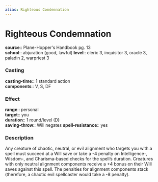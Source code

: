 ```yaml
---
alias: Righteous Condemnation
---
```


# Righteous Condemnation 

**source**:: Plane-Hopper's Handbook pg. 13  
**school**:: abjuration (good, lawful)
**level**:: cleric 3, inquisitor 3, oracle 3, paladin 2, warpriest 3

### Casting 

**casting-time**:: 1 standard action  
**components**:: V, S, DF

### Effect 

**range**:: personal  
**target**:: you  
**duration**:: 1 round/level (D)  
**saving-throw**:: Will negates
**spell-resistance**:: yes

### Description 

Any creature of chaotic, neutral, or evil alignment who targets you with a spell must succeed at a Will save or take a -4 penalty on Intelligence-, Wisdom-, and Charisma-based checks for the spell’s duration. Creatures with only neutral alignment components receive a +4 bonus on their Will saves against this spell. The penalties for alignment components stack (therefore, a chaotic evil spellcaster would take a -8 penalty).
